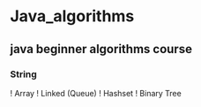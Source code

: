 # Java_algorithms
## java beginner algorithms course
### String
! Array
! Linked (Queue)
! Hashset
! Binary Tree
